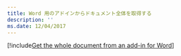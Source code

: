 ```yaml
---
title: Word 用のアドインからドキュメント全体を取得する
description: ''
ms.date: 12/04/2017
---
```


[!include[Get the whole document from an add-in for Word](../includes/file-get-the-whole-document-from-an-add-in-for-powerpoint-or-word.md)]